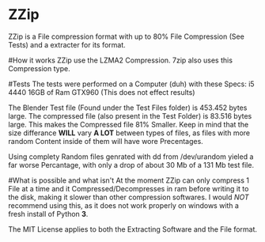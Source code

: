 # ZZip
ZZip is a File compression format with up to 80% File Compression (See Tests) and a extracter for its format.

#How it works
ZZip use the LZMA2 Compression. 7zip also uses this Compression type.

#Tests
The tests were performed on a Computer (duh) with these Specs:
  i5 4440
  16GB of Ram
  GTX960 (This does not effect results)
  
The Blender Test file (Found under the Test Files folder) is 453.452 bytes large. The compressed file (also present in the Test Folder) is 83.516 bytes large.
This makes the Compressed file 81% Smaller. Keep in mind that the size differance **WILL** vary **A LOT** between types of files, as files with more random Content inside of them will have wore Precentages.

Using complety Random files genrated with dd from /dev/urandom yieled a far worse Percantage, with only a drop of about 30 Mb of a 131 Mb test file.

#What is possible and what isn't
At the moment ZZip can only compress 1 File at a time and it Compressed/Decompresses in ram before writing it to the disk, making it slower than other compression softwares.
I would *NOT* recommend using this, as it does not work properly on windows with a fresh install of Python **3**.



The MIT License applies to both the Extracting Software and the File format.
